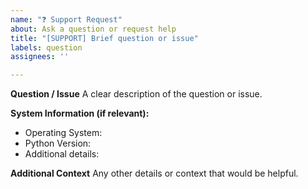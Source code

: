 ```yaml
---
name: "❓ Support Request"
about: Ask a question or request help
title: "[SUPPORT] Brief question or issue"
labels: question
assignees: ''

---
```


**Question / Issue**
A clear description of the question or issue.

**System Information (if relevant):**
- Operating System:
- Python Version:
- Additional details:

**Additional Context**
Any other details or context that would be helpful.

